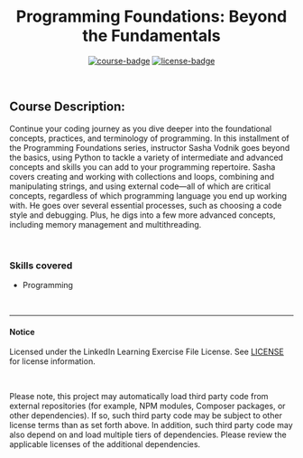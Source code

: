 <div align="center">

# Programming Foundations: Beyond the Fundamentals

[![course-badge]][course-link]
[![license-badge]][LICENSE]

</div>

<!-- badge info -->
[course-badge]:https://img.shields.io/badge/learning-programming%20foundations-white?logo=Linkedin&labelColor=blue&style=for-the-badge
[course-link]:https://www.linkedin.com/learning/programming-foundations-beyond-the-fundamentals "Programming Foundations: Beyond the Fundamentals"
[license-badge]:https://img.shields.io/badge/learning-license-success?logo=Linkedin&labelColor=black&style=for-the-badge

<br>

## Course Description:
Continue your coding journey as you dive deeper into the foundational concepts, practices, and terminology of programming. In this installment of the Programming Foundations series, instructor Sasha Vodnik goes beyond the basics, using Python to tackle a variety of intermediate and advanced concepts and skills you can add to your programming repertoire. Sasha covers creating and working with collections and loops, combining and manipulating strings, and using external code—all of which are critical concepts, regardless of which programming language you end up working with. He goes over several essential processes, such as choosing a code style and debugging. Plus, he digs into a few more advanced concepts, including memory management and multithreading.

<br>

### Skills covered
- Programming

<br>

---
#### Notice
Licensed under the LinkedIn Learning Exercise File License. See [LICENSE] for license information.

<br>

Please note, this project may automatically load third party code from external repositories (for example, NPM modules, Composer packages, or other dependencies). If so, such third party code may be subject to other license terms than as set forth above. In addition, such third party code may also depend on and load multiple tiers of dependencies. Please review the applicable licenses of the additional dependencies.

[LICENSE]:../../LICENSE "LinkedIn Learning License"